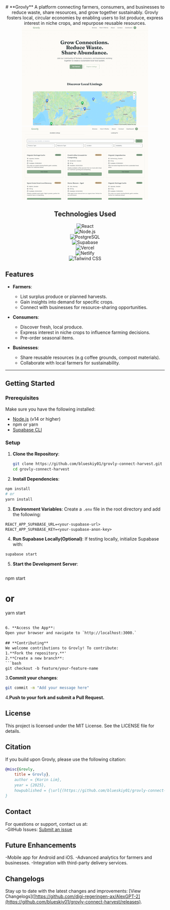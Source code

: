 <div align="center">
# **Grovly**  
A platform connecting farmers, consumers, and businesses to reduce waste, share resources, and grow together sustainably. Grovly fosters local, circular economies by enabling users to list produce, express interest in niche crops, and repurpose reusable resources.

<img src="Grovly_0.png" alt="Preview of the application" width="400">
<img src="Grovly_1.png" alt="Another preview of the application" width="400" height="230">

## **Technologies Used**

![React](https://img.shields.io/badge/Frontend-React-61DAFB?logo=react&logoColor=white&style=flat-square)  
![Node.js](https://img.shields.io/badge/Backend-Node.js-339933?logo=node.js&logoColor=white&style=flat-square)  
![PostgreSQL](https://img.shields.io/badge/Database-PostgreSQL-336791?logo=postgresql&logoColor=white&style=flat-square)  
![Supabase](https://img.shields.io/badge/Authentication-Supabase-3ECF8E?logo=supabase&logoColor=white&style=flat-square)  
![Vercel](https://img.shields.io/badge/Hosting-Vercel-000000?logo=vercel&logoColor=white&style=flat-square)  
![Netlify](https://img.shields.io/badge/Hosting-Netlify-00C7B7?logo=netlify&logoColor=white&style=flat-square)  
![Tailwind CSS](https://img.shields.io/badge/Styling-Tailwind%20CSS-06B6D4?logo=tailwindcss&logoColor=white&style=flat-square)  
</div>
<!-- start-intro -->

## **Features**  
- **Farmers**:  
  - List surplus produce or planned harvests.  
  - Gain insights into demand for specific crops.  
  - Connect with businesses for resource-sharing opportunities.  

- **Consumers**:  
  - Discover fresh, local produce.  
  - Express interest in niche crops to influence farming decisions.  
  - Pre-order seasonal items.  

- **Businesses**:  
  - Share reusable resources (e.g coffee grounds, compost materials).  
  - Collaborate with local farmers for sustainability.  

---
## **Getting Started** 
 
### **Prerequisites**  
Make sure you have the following installed:  
- [Node.js](https://nodejs.org/) (v14 or higher)  
- npm or yarn  
- [Supabase CLI](https://supabase.com/docs/guides/cli)  

### **Setup**  

1. **Clone the Repository**:  
   ```bash
   git clone https://github.com/blueskiy01/grovly-connect-harvest.git
   cd grovly-connect-harvest  
    ```

2. **Install Dependencies**:  
  ```bash
npm install
# or
yarn install
   ```

3. **Environment Variables**:
Create a `.env` file in the root directory and add the following:

```env
REACT_APP_SUPABASE_URL=<your-supabase-url>
REACT_APP_SUPABASE_KEY=<your-supabase-anon-key>
```

4. **Run Supabase Locally(Optional)**:
If testing locally, initialize Supabase with:
 ```bash
supabase start
```

5. **Start the Development Server**:
   ```bash
 npm start
 # or
 yarn start
   ```

6. **Access the App**:
Open your browser and navigate to `http://localhost:3000.`

## **Contributing**  
We welcome contributions to Grovly! To contribute:
1.**Fork the repository.**'
2.**Create a new branch**:
```bash
git checkout -b feature/your-feature-name
```
3.**Commit your changes**:
```bash
git commit -m "Add your message here"  
```
4.**Push to your fork and submit a Pull Request.**

## **License**  
This project is licensed under the MIT License. See the LICENSE file for details.

## Citation
If you build upon Grovly, please use the following citation:
```BibTeX
@misc{Grovly,
    title = Grovly},
    author = {Korin Lim},
    year = {2025},
    howpublished = {\url{(https://github.com/blueskiy01/grovly-connect-harvest}},
}
```

## **Contact**  
For questions or support, contact us at:  
-GitHub Issues: [Submit an issue](https://github.com/blueskiy01/grovly-connect-harvest/issues)
 
## **Future Enhancements**  
-Mobile app for Android and iOS.
-Advanced analytics for farmers and businesses.
-Integration with third-party delivery services.

## Changelogs
Stay up to date with the latest changes and improvements: [View Changelogs]([https://github.com/digi-regeringen-ax/AlexGPT-2](https://github.com/blueskiy01/grovly-connect-harvest/releases).
